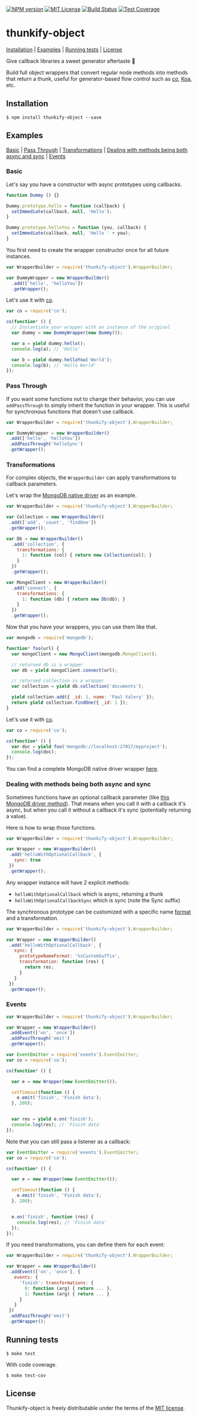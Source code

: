 [![NPM version][npm-version-image]][npm-url]
[![MIT License][license-image]][license-url]
[![Build Status][travis-image]][travis-url]
[![Test Coverage][coveralls-image]][coveralls-url]

# thunkify-object

[Installation](#installation) | [Examples](#examples) | [Running tests](#running-tests) | [License](#license)

Give callback libraries a sweet generator aftertaste :cake:

Build full object wrappers that convert regular node methods into methods that return a thunk, useful for generator-based flow control such as [co](https://github.com/visionmedia/co), [Koa](http://koajs.com/), etc.

## Installation

```
$ npm install thunkify-object --save
```

## Examples

[Basic](#basic) | [Pass Through](#pass-through) | [Transformations](#transformations) | [Dealing with methods being both async and sync](#dealing-with-methods-being-both-async-and-sync) | [Events](#events)

### Basic

Let's say you have a constructor with async prototypes using callbacks.

```js
function Dummy () {}

Dummy.prototype.hello = function (callback) {
  setImmediate(callback, null, 'Hello');
}

Dummy.prototype.helloYou = function (you, callback) {
  setImmediate(callback, null, 'Hello ' + you);
}
```

  You first need to create the wrapper constructor once for all future instances.

```js
var WrapperBuilder = require('thunkify-object').WrapperBuilder;

var DummyWrapper = new WrapperBuilder()
  .add(['hello', 'helloYou'])
  .getWrapper();
```

  Let's use it with [co](https://github.com/visionmedia/co).

```js
var co = require('co');

co(function* () {
  // Instantiate your wrapper with an instance of the original
  var dummy = new DummyWrapper(new Dummy());

  var a = yield dummy.hello();
  console.log(a); // 'Hello'

  var b = yield dummy.helloYou('World');
  console.log(b); // 'Hello World'
});
```

### Pass Through

If you want some functions not to change their behavior,
you can use `addPassThrough` to simply inherit the function in your wrapper.
This is useful for synchronous functions that doesn't use callback.

```js
var WrapperBuilder = require('thunkify-object').WrapperBuilder;

var DummyWrapper = new WrapperBuilder()
 .add(['hello', 'helloYou'])
 .addPassThrough('helloSync')
 .getWrapper();
```

### Transformations

For complex objects, the `WrapperBuilder` can apply transformations to callback parameters.

Let's wrap the [MongoDB native driver](https://github.com/mongodb/node-mongodb-native) as an example.

```js
var WrapperBuilder = require('thunkify-object').WrapperBuilder;

var Collection = new WrapperBuilder()
 .add(['add', 'count', 'findOne'])
 .getWrapper();

var Db = new WrapperBuilder()
  .add('collection', {
    transformations: {
      1: function (col) { return new Collection(col); }
    }
  })
  .getWrapper();

var MongoClient = new WrapperBuilder()
  .add('connect', {
    transformations: {
      1: function (db) { return new Db(db); }
    }
  })
  .getWrapper();
```

  Now that you have your wrappers, you can use them like that.

```js
var mongodb = require('mongodb');

function* foo(url) {
  var mongoClient = new MongoClient(mongodb.MongoClient);

  // returned db is a wrapper
  var db = yield mongoClient.connect(url);

  // returned collection is a wrapper
  var collection = yield db.collection('documents');

  yield collection.add({ _id: 1, name: 'Paul Valery' });
  return yield collection.findOne({ _id: 1 });
}
```
  Let's use it with [co](https://github.com/visionmedia/co).

```js
var co = require('co');

co(function* () {
  var doc = yield foo('mongodb://localhost:27017/myproject');
  console.log(doc);
});
```

You can find a complete MongoDB native driver wrapper [here](https://github.com/yvele/node-thunkify-mongodb).

### Dealing with methods being both async and sync

Sometimes functions have an optional callback parameter (like [this MongoDB driver method](http://mongodb.github.io/node-mongodb-native/2.0/api/Collection.html#aggregate)). That means when you call it with a callback it's async, but when you call it without a callback it's sync (potentially returning a value).

Here is how to wrap those functions.

```js
var WrapperBuilder = require('thunkify-object').WrapperBuilder;

var Wrapper = new WrapperBuilder()
 .add('helloWithOptionalCallback', {
   sync: true
 })
 .getWrapper();
```

  Any wrapper instance will have 2 explicit methods:
  * `helloWithOptionalCallback` which is async, returning a thunk
  * `helloWithOptionalCallbackSync` which is sync (note the Sync suffix)

The synchronous prototype can be customized with a specific name [format](https://nodejs.org/api/util.html#util_util_format_format) and a transformation.

```js
var WrapperBuilder = require('thunkify-object').WrapperBuilder;

var Wrapper = new WrapperBuilder()
 .add('helloWithOptionalCallback', {
   sync: {
     prototypeNameFormat: '%sCustomSuffix',
     transformation: function (res) {
       return res;
     }
   }
 })
 .getWrapper();
```

### Events

```js
var WrapperBuilder = require('thunkify-object').WrapperBuilder;

var Wrapper = new WrapperBuilder()
 .addEvent(['on', 'once'])
 .addPassThrough('emit')
 .getWrapper();
```

```js
var EventEmitter = require('events').EventEmitter;
var co = require('co');

co(function* () {

  var e = new Wrapper(new EventEmitter());

  setTimeout(function () {
    e.emit('finish', 'Finish data');
  }, 200);


  var res = yield e.on('finish');
  console.log(res); // 'Finish data'
});
```

Note that you can still pass a listener as a callback:

```js
var EventEmitter = require('events').EventEmitter;
var co = require('co');

co(function* () {

  var e = new Wrapper(new EventEmitter());

  setTimeout(function () {
    e.emit('finish', 'Finish data');
  }, 200);


  e.on('finish', function (res) {
    console.log(res); // 'Finish data'
  });
});
```

If you need transformations, you can define them for each event:

```js
var WrapperBuilder = require('thunkify-object').WrapperBuilder;

var Wrapper = new WrapperBuilder()
 .addEvent(['on', 'once'], {
   events: {
     'finish': transformations: {
       0: function (arg) { return ... },
       1: function (arg) { return ... }
     }
   }
 })
 .addPassThrough('emit')
 .getWrapper();
```

## Running tests

```
$ make test
```

With code coverage.

```
$ make test-cov
```

## License

Thunkify-object is freely distributable under the terms of the [MIT license](LICENSE).

[license-image]: http://img.shields.io/badge/license-MIT-blue.svg?style=flat
[license-url]: LICENSE

[npm-url]: https://npmjs.org/package/thunkify-object
[npm-version-image]: http://img.shields.io/npm/v/thunkify-object.svg?style=flat

[travis-url]: http://travis-ci.org/yvele/node-thunkify-object
[travis-image]: http://img.shields.io/travis/yvele/node-thunkify-object.svg?style=flat

[coveralls-url]: https://coveralls.io/r/yvele/node-thunkify-object
[coveralls-image]: https://img.shields.io/coveralls/yvele/node-thunkify-object.svg?style=flat
